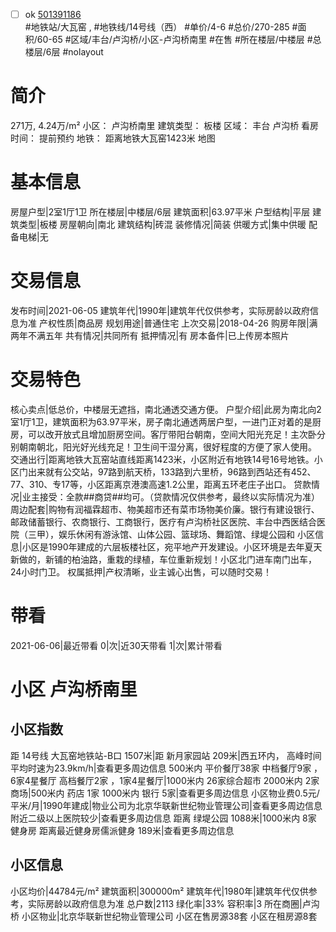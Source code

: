 - [ ] ok [501391186](https://bj.5i5j.com/ershoufang/501391186.html)  
 #地铁站/大瓦窑 ,  #地铁线/14号线（西）
#单价/4-6 #总价/270-285 #面积/60-65   #区域/丰台/卢沟桥/小区-卢沟桥南里 #在售 #所在楼层/中楼层 #总楼层/6层 #nolayout 
# 简介 
 271万,  4.24万/m² 
小区： 卢沟桥南里
建筑类型： 板楼
区域： 丰台 卢沟桥
看房时间： 提前预约
地铁： 距离地铁大瓦窑1423米 地图
# 基本信息 
 房屋户型|2室1厅1卫
所在楼层|中楼层/6层
建筑面积|63.97平米
户型结构|平层
建筑类型|板楼
房屋朝向|南北
建筑结构|砖混
装修情况|简装
供暖方式|集中供暖
配备电梯|无
# 交易信息 
 发布时间|2021-06-05
建筑年代|1990年|建筑年代仅供参考，实际房龄以政府信息为准
产权性质|商品房
规划用途|普通住宅
上次交易|2018-04-26
购房年限|满两年不满五年
共有情况|共同所有
抵押情况|有
房本备件|已上传房本照片
# 交易特色 
 核心卖点|低总价，中楼层无遮挡，南北通透交通方便。
户型介绍|此房为南北向2室1厅1卫，建筑面积为63.97平米，房子南北通透两居户型，一进门正对着的是厨房，可以改开放式且增加厨房空间。客厅带阳台朝南，空间大阳光充足！主次卧分别朝南朝北，阳光好光线充足！卫生间干湿分离，很好程度的方便了家人使用。
交通出行|距离地铁大瓦窑站直线距离1423米，小区附近有地铁14号16号地铁。小区门出来就有公交站，97路到航天桥，133路到六里桥，96路到西站还有452、77、310、专17等，小区距离京港澳高速1.2公里，距离五环老庄子出口。
贷款情况|业主接受：全款##商贷##均可。（贷款情况仅供参考，最终以实际情况为准）
周边配套|购物有润福霖超市、物美超市还有菜市场物美价廉。银行有建设银行、邮政储蓄银行、农商银行、工商银行，医疗有卢沟桥社区医院、丰台中西医结合医院（三甲），娱乐休闲有游泳馆、山体公园、篮球场、舞蹈馆、绿堤公园和
小区信息|小区是1990年建成的六层板楼社区，宛平地产开发建设。小区环境是去年夏天新做的，新铺的柏油路，重栽的绿植，车位重新规划！小区北门进车南门出车，24小时门卫。
权属抵押|产权清晰，业主诚心出售，可以随时交易！
# 带看 
 2021-06-06|最近带看	 0|次|近30天带看	 1|次|累计带看
# 小区 卢沟桥南里
## 小区指数 
 距 14号线 大瓦窑地铁站-B口 1507米|距 新月家园站 209米|西五环内， 高峰时间平均时速为23.9km/h|查看更多周边信息
500米内 平价餐厅38家
中档餐厅9家 ，6家4星餐厅
高档餐厅2家 ，1家4星餐厅|1000米内 26家综合超市
2000米内 2家商场|500米内 药店 1家
1000米内 银行 5家|查看更多周边信息
小区物业费0.5元/平米/月|1990年建成|物业公司为北京华联新世纪物业管理公司|查看更多周边信息
附近二级以上医院较少|查看更多周边信息
距离 绿堤公园 1088米|1000米内 8家 健身房
距离最近健身房儒派健身 189米|查看更多周边信息
## 小区信息 
 小区均价|44784元/m²
建筑面积|300000m²
建筑年代|1980年|建筑年代仅供参考，实际房龄以政府信息为准
总户数|2113
绿化率|33%
容积率|3
所在商圈|卢沟桥
小区物业|北京华联新世纪物业管理公司
小区在售房源38套
小区在租房源8套
